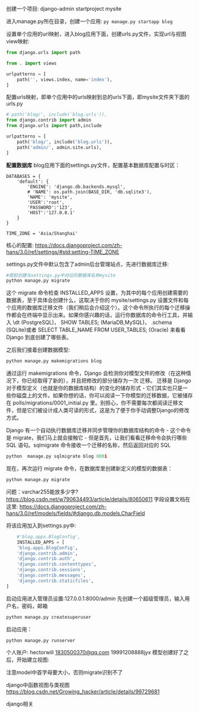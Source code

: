 
创建一个项目:
django-admin startproject mysite

进入manage.py所在目录，创建一个应用:
`py manage.py startapp blog`


设置单个应用的url映射，进入blog应用下面，创建urls.py文件，实现url与视图view映射:
```python
from django.urls import path

from . import views

urlpatterns = [
    path('', views.index, name='index'),
]
```

配置urls映射，即单个应用中的urls映射到总的urls下面，即mysite文件夹下面的urls.py

```python
# path('blog/', include('blog.urls')),
from django.contrib import admin
from django.urls import path,include

urlpatterns = [
    path('blog/', include('blog.urls')),
    path('admin/', admin.site.urls),
]
```




**配置数据库**
blog应用下面的settings.py文件，配置基本数据库配置与时区：
```
DATABASES = {
    'default': {
        'ENGINE': 'django.db.backends.mysql',
        # 'NAME': os.path.join(BASE_DIR, 'db.sqlite3'),
        'NAME': 'mysite',
        'USER':'root',
        'PASSWORD':'123',
        'HOST':'127.0.0.1'
    }
}

TIME_ZONE = 'Asia/Shanghai'
```
核心的配置:
https://docs.djangoproject.com/zh-hans/3.0/ref/settings/#std:setting-TIME_ZONE




settings.py文件中默认包含了admin后台管理站点，先进行数据库迁移:
```python
#提前创建与settings.py中对应的数据库名称mysite
python manage.py migrate
```
这个 migrate 命令检查 INSTALLED_APPS 设置，为其中的每个应用创建需要的数据表，至于具体会创建什么，这取决于你的 mysite/settings.py 设置文件和每个应用的数据库迁移文件（我们稍后会介绍这个）。这个命令所执行的每个迁移操作都会在终端中显示出来。如果你感兴趣的话，运行你数据库的命令行工具，并输入 \dt (PostgreSQL)， SHOW TABLES; (MariaDB,MySQL)， .schema (SQLite)或者 SELECT TABLE_NAME FROM USER_TABLES; (Oracle) 来看看 Django 到底创建了哪些表。

之后我们接着创建数据模型:
```python
python manage.py makemigrations blog
```

通过运行 makemigrations 命令，Django 会检测你对模型文件的修改（在这种情况下，你已经取得了新的），并且把修改的部分储存为一次 迁移。
迁移是 Django 对于模型定义（也就是你的数据库结构）的变化的储存形式 - 它们其实也只是一些你磁盘上的文件。如果你想的话，你可以阅读一下你模型的迁移数据，它被储存在 polls/migrations/0001_initial.py 里。别担心，你不需要每次都阅读迁移文件，但是它们被设计成人类可读的形式，这是为了便于你手动调整Django的修改方式。

Django 有一个自动执行数据库迁移并同步管理你的数据库结构的命令 - 这个命令是 migrate，我们马上就会接触它 - 但是首先，让我们看看迁移命令会执行哪些 SQL 语句。sqlmigrate 命令接收一个迁移的名称，然后返回对应的 SQL

```python
python  manage.py sqlmigrate blog 0001
```

现在，再次运行 migrate 命令，在数据库里创建新定义的模型的数据表：
```python
python manage.py migrate
```
问题：varchar255能放多少字?
https://blog.csdn.net/w790634493/article/details/80650611
字段设置文档在这里:
https://docs.djangoproject.com/zh-hans/3.0/ref/models/fields/#django.db.models.CharField

将该应用加入到settings.py中:
```python
    #'blog.apps.BlogConfig',
    INSTALLED_APPS = [
    'blog.apps.BlogConfig',
    'django.contrib.admin',
    'django.contrib.auth',
    'django.contrib.contenttypes',
    'django.contrib.sessions',
    'django.contrib.messages',
    'django.contrib.staticfiles',
]
```


启动应用进入管理员设置:127.0.0.1:8000/admin
先创建一个超级管理员，输入用户名，密码，邮箱
```python
python manage.py createsuperuser
```
启动应用：
```python
python manage.py runserver
```

个人账户:
hectorwill
1830500370@qq.com
19991208888jyx
模型创建好了之后，开始建立视图:


注意model中首字母要大小，否则migrate识别不了


django中函数视图与类视图
https://blog.csdn.net/Growing_hacker/article/details/99729681


django相关

